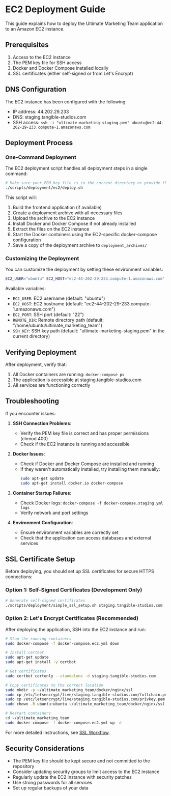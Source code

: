 # EC2 Deployment Guide

This guide explains how to deploy the Ultimate Marketing Team application to an Amazon EC2 instance.

## Prerequisites

1. Access to the EC2 instance
2. The PEM key file for SSH access
3. Docker and Docker Compose installed locally
4. SSL certificates (either self-signed or from Let's Encrypt)

## DNS Configuration

The EC2 instance has been configured with the following:
- IP address: 44.202.29.233
- DNS: staging.tangible-studios.com
- SSH access: `ssh -i "ultimate-marketing-staging.pem" ubuntu@ec2-44-202-29-233.compute-1.amazonaws.com`

## Deployment Process

### One-Command Deployment

The EC2 deployment script handles all deployment steps in a single command:

```bash
# Make sure your PEM key file is in the current directory or provide the full path
./scripts/deployment/ec2/deploy.sh
```

This script will:
1. Build the frontend application (if available)
2. Create a deployment archive with all necessary files
3. Upload the archive to the EC2 instance
4. Install Docker and Docker Compose if not already installed
5. Extract the files on the EC2 instance
6. Start the Docker containers using the EC2-specific docker-compose configuration
7. Save a copy of the deployment archive to `deployment_archives/`

### Customizing the Deployment

You can customize the deployment by setting these environment variables:

```bash
EC2_USER="ubuntu" EC2_HOST="ec2-44-202-29-233.compute-1.amazonaws.com" SSH_KEY="path/to/ultimate-marketing-staging.pem" ./scripts/deployment/ec2/deploy.sh
```

Available variables:
- `EC2_USER`: EC2 username (default: "ubuntu")
- `EC2_HOST`: EC2 hostname (default: "ec2-44-202-29-233.compute-1.amazonaws.com")
- `EC2_PORT`: SSH port (default: "22")
- `REMOTE_DIR`: Remote directory path (default: "/home/ubuntu/ultimate_marketing_team")
- `SSH_KEY`: SSH key path (default: "ultimate-marketing-staging.pem" in the current directory)

## Verifying Deployment

After deployment, verify that:
1. All Docker containers are running: `docker-compose ps`
2. The application is accessible at staging.tangible-studios.com
3. All services are functioning correctly

## Troubleshooting

If you encounter issues:

1. **SSH Connection Problems**: 
   - Verify the PEM key file is correct and has proper permissions (chmod 400)
   - Check if the EC2 instance is running and accessible

2. **Docker Issues**: 
   - Check if Docker and Docker Compose are installed and running
   - If they weren't automatically installed, try installing them manually:
     ```bash
     sudo apt-get update
     sudo apt-get install docker.io docker-compose
     ```

3. **Container Startup Failures**: 
   - Check Docker logs: `docker-compose -f docker-compose.staging.yml logs`
   - Verify network and port settings

4. **Environment Configuration**: 
   - Ensure environment variables are correctly set
   - Check that the application can access databases and external services

## SSL Certificate Setup

Before deploying, you should set up SSL certificates for secure HTTPS connections:

### Option 1: Self-Signed Certificates (Development Only)

```bash
# Generate self-signed certificates
./scripts/deployment/simple_ssl_setup.sh staging.tangible-studios.com
```

### Option 2: Let's Encrypt Certificates (Recommended)

After deploying the application, SSH into the EC2 instance and run:

```bash
# Stop the running containers
sudo docker-compose -f docker-compose.ec2.yml down

# Install certbot
sudo apt-get update
sudo apt-get install -y certbot

# Get certificates
sudo certbot certonly --standalone -d staging.tangible-studios.com

# Copy certificates to the correct location
sudo mkdir -p ~/ultimate_marketing_team/docker/nginx/ssl
sudo cp /etc/letsencrypt/live/staging.tangible-studios.com/fullchain.pem ~/ultimate_marketing_team/docker/nginx/ssl/staging.tangible-studios.com.crt
sudo cp /etc/letsencrypt/live/staging.tangible-studios.com/privkey.pem ~/ultimate_marketing_team/docker/nginx/ssl/staging.tangible-studios.com.key
sudo chown -R ubuntu:ubuntu ~/ultimate_marketing_team/docker/nginx/ssl

# Restart containers
cd ~/ultimate_marketing_team
sudo docker-compose -f docker-compose.ec2.yml up -d
```

For more detailed instructions, see [SSL Workflow](./SSL_WORKFLOW.md).

## Security Considerations

- The PEM key file should be kept secure and not committed to the repository
- Consider updating security groups to limit access to the EC2 instance
- Regularly update the EC2 instance with security patches
- Use strong passwords for all services
- Set up regular backups of your data